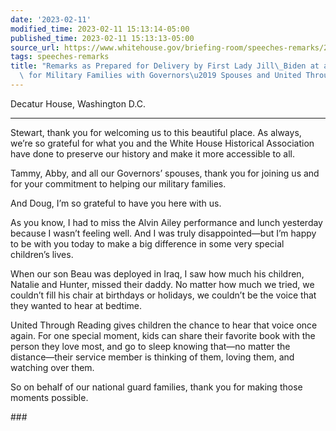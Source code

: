 ```yaml
---
date: '2023-02-11'
modified_time: 2023-02-11 15:13:14-05:00
published_time: 2023-02-11 15:13:13-05:00
source_url: https://www.whitehouse.gov/briefing-room/speeches-remarks/2023/02/11/remarks-as-prepared-for-delivery-by-first-lady-jill-biden-at-a-service-project-for-military-families-with-governors-spouses-and-united-through-reading/
tags: speeches-remarks
title: "Remarks as Prepared for Delivery by First Lady Jill\_Biden at a Service Project\
  \ for Military Families with Governors\u2019 Spouses and United Through\_Reading"
---
```

 
Decatur House, Washington D.C.

------------------------------------------------------------------------

Stewart, thank you for welcoming us to this beautiful place. As always,
we’re so grateful for what you and the White House Historical
Association have done to preserve our history and make it more
accessible to all.

Tammy, Abby, and all our Governors’ spouses, thank you for joining us
and for your commitment to helping our military families.

And Doug, I’m so grateful to have you here with us.

As you know, I had to miss the Alvin Ailey performance and lunch
yesterday because I wasn’t feeling well. And I was truly
disappointed—but I’m happy to be with you today to make a big difference
in some very special children’s lives.

When our son Beau was deployed in Iraq, I saw how much his children,
Natalie and Hunter, missed their daddy. No matter how much we tried, we
couldn’t fill his chair at birthdays or holidays, we couldn’t be the
voice that they wanted to hear at bedtime.

United Through Reading gives children the chance to hear that voice once
again. For one special moment, kids can share their favorite book with
the person they love most, and go to sleep knowing that—no matter the
distance—their service member is thinking of them, loving them, and
watching over them.

So on behalf of our national guard families, thank you for making those
moments possible.

\###

